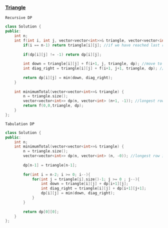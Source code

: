 ### [Triangle](https://leetcode.com/problems/triangle/)

```Recursive DP```

```cpp
class Solution {
public:
    int n;
    int f(int i, int j, vector<vector<int>>& triangle, vector<vector<int>>& dp){
        if(i == n-1) return triangle[i][j]; //if we have reached last row that is our destination
        
        if(dp[i][j] != -1) return dp[i][j];
        
        int down = triangle[i][j] + f(i+1, j, triangle, dp); //move to down in next row
        int diag_right = triangle[i][j] + f(i+1, j+1, triangle, dp); //move to diagonally right to next row
        
        return dp[i][j] = min(down, diag_right);
    }
    
    int minimumTotal(vector<vector<int>>& triangle) {
        n = triangle.size();
        vector<vector<int>> dp(n, vector<int> (n+1, -1)); //longest row is nth row, and it as n+1 elements
        return f(0,0,triangle, dp);
    }
};
```

```Tabulation DP```

```cpp
class Solution {
public:
    int n;    
    int minimumTotal(vector<vector<int>>& triangle) {
        n = triangle.size();
        vector<vector<int>> dp(n, vector<int> (n, -0)); //longest row is nth row, and it as n elements
        
        dp[n-1] = triangle[n-1];
        
        for(int i = n-2; i >= 0; i--){
            for(int j = triangle[i].size()-1; j >= 0 ; j--){
                int down = triangle[i][j] + dp[i+1][j];
                int diag_right = triangle[i][j] + dp[i+1][j+1];
                dp[i][j] = min(down, diag_right);
            }
        }
        
        return dp[0][0];
    }
};
```